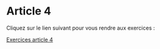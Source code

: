 # Article 4

Cliquez sur le lien suivant pour vous rendre aux exercices :

[Exercices article 4](https://github.com/TheGeekAppraiser/AEMQ-A4/wiki)
